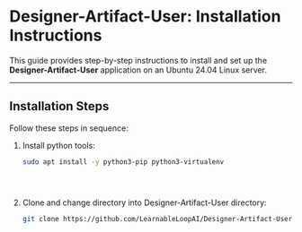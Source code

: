 # Designer-Artifact-User: Installation Instructions

This guide provides step-by-step instructions to install and set up the **Designer-Artifact-User** application on an Ubuntu 24.04 Linux server.

---

## Installation Steps

Follow these steps in sequence:

1. Install python tools:
   ```bash
   sudo apt install -y python3-pip python3-virtualenv




   
2. Clone and change directory into Designer-Artifact-User directory:
   ```bash
   git clone https://github.com/LearnableLoopAI/Designer-Artifact-User
